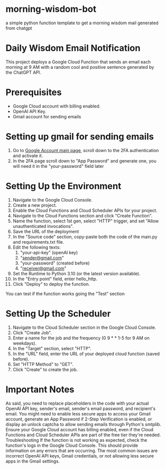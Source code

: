 # morning-wisdom-bot
a simple python function template to get a morning wisdom mail generated from chatgpt

# Daily Wisdom Email Notification
This project deploys a Google Cloud Function that sends an email each morning at 9 AM with a random cool and positive sentence generated by the ChatGPT API.

# Prerequisites
* Google Cloud account with billing enabled.
* OpenAI API Key.
* Gmail account for sending emails

# Setting up gmail for sending emails
1. Go to [Google Account main page](https://myaccount.google.com/), scroll down to the 2FA authentication and activate it. 
2. In the 2FA page scroll down to "App Password" and generate one, you will need it in the "your-password" field later

# Setting Up the Environment
1. Navigate to the Google Cloud Console.
2. Create a new project.
3. Enable the Cloud Functions and Cloud Scheduler APIs for your project.
4. Navigate to the Cloud Functions section and click "Create Function".
5. Name the function, select 1st gen, select "HTTP" trigger, and set "Allow unauthenticated invocations".
6. Save the URL of the deployment
7. In the "Source code" section, copy-paste both the code of the main.py and requirements.txt file.
8. Edit the following texts:
   1. "your-api-key" (openAI key)
   2. "sender@gmail.com"
   3. "your-password" (created before)
   4. "receiver@gmail.com"
9. Set the Runtime to Python 3.10 (or the latest version available).
10. In the "Entry point" field, enter hello_http.
11. Click "Deploy" to deploy the function.

You can test if the function works going the "Test" section

# Setting Up the Scheduler
1. Navigate to the Cloud Scheduler section in the Google Cloud Console.
2. Click "Create Job".
3. Enter a name for the job and the frequency (0 9 * * 1-5 for 9 AM on weekdays).
4. In the "Target" section, select "HTTP".
5. In the "URL" field, enter the URL of your deployed cloud function (saved before).
6. Set "HTTP Method" to "GET".
7. Click "Create" to create the job.

# Important Notes
As said, you need to replace placeholders in the code with your actual OpenAI API key, sender's email, sender's email password, and recipient's email.
You might need to enable less secure apps to access your Gmail account, generate an App Password if 2-Step Verification is enabled, or display an unlock captcha to allow sending emails through Python's smtplib.
Ensure your Google Cloud account has billing enabled, even if the Cloud Functions and Cloud Scheduler APIs are part of the free tier they're needed.
Troubleshooting
If the function is not working as expected, check the function's logs in the Google Cloud Console. This should provide information on any errors that are occurring. The most common issues are incorrect OpenAI API keys, Gmail credentials, or not allowing less secure apps in the Gmail settings.
